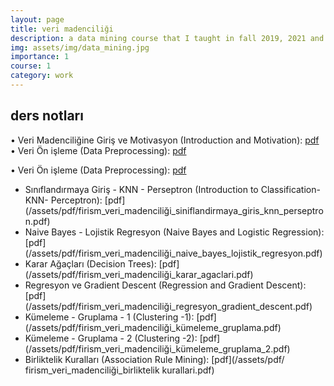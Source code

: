 ```yaml
---
layout: page
title: veri madenciliği
description: a data mining course that I taught in fall 2019, 2021 and 2022
img: assets/img/data_mining.jpg
importance: 1
course: 1 
category: work
---
```


<h2>ders notları</h2>

  &#x2022; Veri Madenciliğine Giriş ve Motivasyon (Introduction and Motivation): [pdf](/assets/pdf/firism_veri_madenciliği_giris_motivasyon.pdf) 
  &#x2022; Veri Ön işleme (Data Preprocessing):  [pdf](/assets/pdf/firism_veri_madenciliği_veri_önişleme.pdf)
  
  &#x2022; Veri Ön işleme (Data Preprocessing):  [pdf](/assets/pdf/firism_veri_madenciliği_veri_önişleme.pdf)
  
   <ul>
  <li>Sınıflandırmaya Giriş - KNN - Perseptron (Introduction to Classification- KNN- Perceptron): [pdf](/assets/pdf/firism_veri_madenciliği_siniflandirmaya_giris_knn_perseptron.pdf)</li>
 <li>Naive Bayes - Lojistik Regresyon (Naive Bayes and Logistic Regression): [pdf](/assets/pdf/firism_veri_madenciliği_naive_bayes_lojistik_regresyon.pdf)</li>  
  <li>Karar Ağaçları (Decision Trees): [pdf](/assets/pdf/firism_veri_madenciliği_karar_agaclari.pdf)</li>  
 <li>Regresyon ve Gradient Descent (Regression and Gradient Descent): [pdf](/assets/pdf/firism_veri_madenciliği_regresyon_gradient_descent.pdf)</li>  
  <li>Kümeleme - Gruplama - 1 (Clustering -1): [pdf](/assets/pdf/firism_veri_madenciliği_kümeleme_gruplama.pdf)</li>  
  <li>Kümeleme - Gruplama - 2 (Clustering -2): [pdf](/assets/pdf/firism_veri_madenciliği_kümeleme_gruplama_2.pdf)</li>  
 <li>Birliktelik Kuralları (Association Rule Mining): [pdf](/assets/pdf/ firism_veri_madenciliği_birliktelik kurallari.pdf)</li>
</ul>


